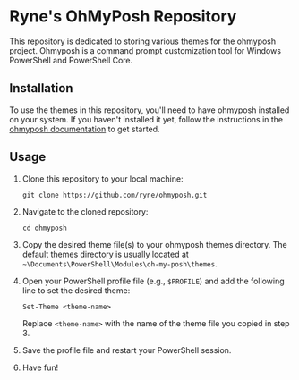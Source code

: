 # Ryne's OhMyPosh Repository

This repository is dedicated to storing various themes for the ohmyposh project. Ohmyposh is a command prompt customization tool for Windows PowerShell and PowerShell Core.

## Installation

To use the themes in this repository, you'll need to have ohmyposh installed on your system. If you haven't installed it yet, follow the instructions in the [ohmyposh documentation](https://ohmyposh.dev/docs/installation) to get started.

## Usage

1. Clone this repository to your local machine:

    ```shell
    git clone https://github.com/ryne/ohmyposh.git
    ```

2. Navigate to the cloned repository:

    ```shell
    cd ohmyposh
    ```

3. Copy the desired theme file(s) to your ohmyposh themes directory. The default themes directory is usually located at `~\Documents\PowerShell\Modules\oh-my-posh\themes`.

4. Open your PowerShell profile file (e.g., `$PROFILE`) and add the following line to set the desired theme:

    ```shell
    Set-Theme <theme-name>
    ```

    Replace `<theme-name>` with the name of the theme file you copied in step 3.

5. Save the profile file and restart your PowerShell session.

6. Have fun!